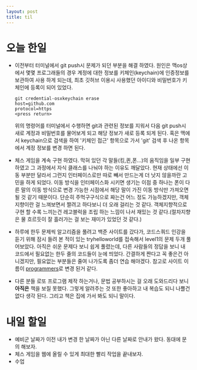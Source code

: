 ```yaml
---
layout: post
title: til
---
```

오늘 한일
=======
- 이전부터 터미널에서 git push시 문제가 되던 부분을 해결 하였다. 원인은 맥os상에서 몇몇 프로그래들의 경우 계정에 대한 정보를 키체인(keychain)에 인증정보를 보관하여 사용 하게 되는데, 최초 깃허브 이용시 사용했던 아이디와 비밀번호가 키체인에 등록이 되어 있었다.   
  ```
  git credential-osxkeychain erase
  host=github.com
  protocol=https
  <press return>
  ```
  위의 명령어를 터미널에서 수행하면 git과 관련된 정보를 지워서 다음 git push시 새로 계정과 비밀번호를 물어보게 되고 해당 정보가 새로 등록 되게 된다.
  혹은 맥에서 keychain으로 검색을 하여 '키체인 접근' 항목으로 가서 'git' 검색 후 나온 항목에서 계정 정보를 변경 하면 된다.

- 체스 게임을 계속 구현 하였다. 막혀 있던 각 말들(킹,퀸,폰...)의 움직임을 일부 구현 하였고 그 과정에서 자식 클래스를 나눠야 하는 이유도 깨달았다. 현재 상태에선 이동 부분만 달라서 그런지 인터페이스로만 따로 빼서 만드는게 더 낫지 않을까란 고민을 하게 되었다. 이동 방식을 인터페이스화 시키면 생기는 이점 중 하나는 폰이 다른 말의 이동 방식으로 변경 가능한 시점에서 해당 말이 가진 이동 방식만 가져오면 될 것 같기 때문이다. 단순히 주먹구구식으로 짜는건 어느 정도 가능하겠지만, 객체지향이란 걸 느껴보면서 짤려고 하다보니 더 오래 걸리는 것 같다. 객체지향적으로 구현 할 수록 느끼는건 레고블럭을 조립 하는 느낌이 나서 재밌는 것 같다.(절차지향은 물 흐르듯이 잘 흘러가는 걸 보는 재미가 있었던 것 같다.)

- 하루에 한두 문제씩 알고리즘을 풀려고 백준 사이트를 갔다가, 코드스쿼드 인강을 듣기 위해 잠시 들려 본 적이 있는 tryhelloworld를 접속해서 level1의 문제 두개 풀어보았다. 아직은 쉬운 문제다 보니 쉽게 풀렸는데, 다른 사람들의 정답을 보니 내 코드에서 필요없는 한두 줄의 코드들이 눈에 띄었다. 간결하게 짠다고 꼭 좋은건 아니겠지만, 필요없는 부분들은 줄여 나가도록 좀더 연습 해야겠다. 참고로 사이트 이름이 [programmers](https://programmers.co.kr/learn/challenges)로 변경 된거 같다.
- 다른 분들 로또 프로그램 제작 하는거나, 문법 공부하시는 걸 오래 도와드리다 보니 **아직은** 책을 보질 못했다. 그렇게 알려주는 것 또한 좋아하고 내 복습도 되니 나쁠건 없다 생각 된다. 그리고 책은 집에 가서 봐도 되니 말이다.

내일 할일
========
- 예비군 날짜가 이전 내가 변경 한 날짜가 아닌 다른 날짜로 안내가 왔다. 동대에 문의 해보자.
- 체스 게임을 웹에 올릴 수 있게 최대한 빨리 작업을 끝내보자.
- 수업
